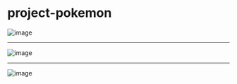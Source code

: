 # project-pokemon
 
![image](https://user-images.githubusercontent.com/86115647/206469851-fed757ea-11bf-4483-ad2d-e2f7f68e21de.png)

----

![image](https://user-images.githubusercontent.com/86115647/206470034-e48ee051-a502-4d0a-81a2-6b160f904242.png)

----

![image](https://user-images.githubusercontent.com/86115647/206479730-33402083-531b-4faa-ae4c-03baa1d5be3e.png)

